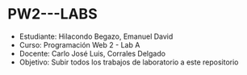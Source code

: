 # PW2---LABS
- Estudiante: Hilacondo Begazo, Emanuel David
- Curso: Programación Web 2 - Lab A
- Docente: Carlo José Luis, Corrales Delgado
- Objetivo: Subir todos los trabajos de laboratorio a este repositorio
